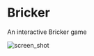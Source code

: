 # Bricker
An interactive Bricker game

![screen_shot](https://github.com/user-attachments/assets/fd890cd9-2022-4e2c-9dd1-fa90322abb8a)
